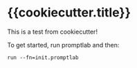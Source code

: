 # {{cookiecutter.title}}

This is a test from cookiecutter!

To get started, run promptlab and then:

```
run --fn=init.promptlab
```
